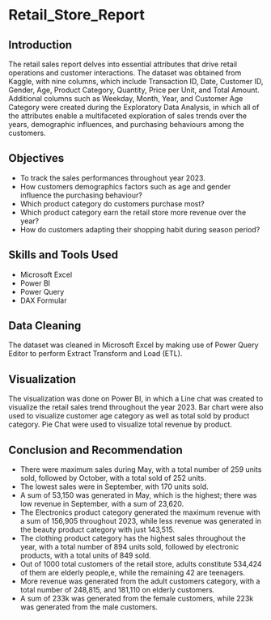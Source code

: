 # Retail_Store_Report

## Introduction

The retail sales report delves into essential attributes that drive retail operations and customer interactions. The dataset was obtained from Kaggle, with nine columns, which include Transaction ID, Date, Customer ID, Gender, Age, Product Category, Quantity, Price per Unit, and Total Amount. Additional columns such as Weekday, Month, Year, and Customer Age Category were created during the Exploratory Data Analysis, in which all of the attributes enable a multifaceted exploration of sales trends over the years, demographic influences, and purchasing behaviours among the customers.

## Objectives
* To track the sales performances throughout year 2023.
* How customers demographics factors such as age and gender influence the purchasing behaviour?
* Which product category do customers purchase most?
* Which product category earn the retail store more revenue over the year?
* How do customers adapting their shopping habit during season period?

## Skills and Tools Used
*  Microsoft Excel
*  Power BI
*  Power Query
*  DAX Formular

## Data Cleaning
The dataset was cleaned in Microsoft Excel by making use of Power Query Editor to perform Extract Transform and Load (ETL).

## Visualization
The visualization was done on Power BI, in which a Line chat was created to visualize the retail sales trend throughout the year 2023. Bar chart were also used to visualize customer age category as well as total sold by product category. Pie Chat were used to visualize total revenue by product.

## Conclusion and Recommendation
* There were maximum sales during May, with a total number of 259 units sold, followed by October, with a total sold of 252 units.
* The lowest sales were in September, with 170 units sold.
* A sum of 53,150 was generated in May, which is the highest; there was low revenue in September, with a sum of 23,620.
* The Electronics product category generated the maximum revenue with a sum of 156,905 throughout 2023, while less revenue was generated in the beauty product category with just 143,515.
* The clothing product category has the highest sales throughout the year, with a total number of 894 units sold, followed by electronic products, with a total units of 849 sold.
* Out of 1000 total customers of the retail store, adults constitute 534,424 of them are elderly people,e, while the remaining 42 are teenagers.
* More revenue was generated from the adult customers category, with a total number of 248,815, and 181,110 on elderly customers.
* A sum of 233k was generated from the female customers, while 223k was generated from the male customers.


